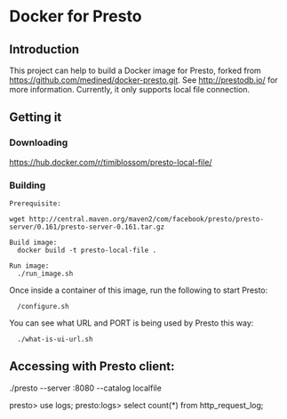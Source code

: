 # Docker for Presto

## Introduction

This project can help to build a Docker image for Presto, forked from https://github.com/medined/docker-presto.git. 
See http://prestodb.io/ for more information.  Currently, it only supports local file connection.

## Getting it

### Downloading 
  https://hub.docker.com/r/timiblossom/presto-local-file/

### Building

```
Prerequisite:

wget http://central.maven.org/maven2/com/facebook/presto/presto-server/0.161/presto-server-0.161.tar.gz

Build image:
  docker build -t presto-local-file .

Run image:
  ./run_image.sh
```

Once inside a container of this image, run the following to start Presto:

```
  /configure.sh
```

You can see what URL and PORT is being used by Presto this way:

```
  ./what-is-ui-url.sh
```

## Accessing with Presto client:
  ./presto --server <docker-ip>:8080 --catalog localfile 
   
  presto> use logs;
  presto:logs> select count(*) from http_request_log;

